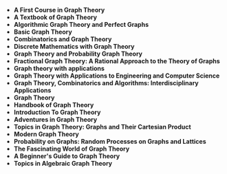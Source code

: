 
<ul>
  
 <li><b><a target="_blank" href="https://github.com/manjunath5496/Graph-Theory-Books/blob/master/graph(1).pdf" style="text-decoration:none;">A First Course in Graph Theory</a></b></li>
  
<li><b><a target="_blank" href="https://github.com/manjunath5496/Graph-Theory-Books/blob/master/graph(2).pdf" style="text-decoration:none;">A Textbook of Graph Theory</a></b></li>

<li><b><a target="_blank" href="https://github.com/manjunath5496/Graph-Theory-Books/blob/master/graph(3).pdf" style="text-decoration:none;"> Algorithmic Graph Theory and Perfect Graphs</a></b></li>
<li><b><a target="_blank" href="https://github.com/manjunath5496/Graph-Theory-Books/blob/master/graph(4).pdf" style="text-decoration:none;"> Basic Graph Theory</a></b></li>
                            
  <li><b><a target="_blank" href="https://github.com/manjunath5496/Graph-Theory-Books/blob/master/graph(5).pdf" style="text-decoration:none;">Combinatorics and Graph Theory</a></b></li>  
     <li><b><a target="_blank" href="https://github.com/manjunath5496/Graph-Theory-Books/blob/master/graph(6).rar" style="text-decoration:none;">Discrete Mathematics with Graph Theory</a></b></li>  
  
<li><b><a target="_blank" href="https://github.com/manjunath5496/Graph-Theory-Books/blob/master/graph(7).pdf" style="text-decoration:none;">Graph Theory and Probability Graph Theory</a></b></li>
<li><b><a target="_blank" href="https://github.com/manjunath5496/Graph-Theory-Books/blob/master/graph(8).pdf" style="text-decoration:none;">Fractional Graph Theory: A Rational Approach to the Theory of Graphs</a></b></li>
  
<li><b><a target="_blank" href="https://github.com/manjunath5496/Graph-Theory-Books/blob/master/graph(9).pdf" style="text-decoration:none;">Graph theory with applications</a></b></li>
<li><b><a target="_blank" href="https://github.com/manjunath5496/Graph-Theory-Books/blob/master/graph(10).rar" style="text-decoration:none;">Graph Theory with Applications to Engineering and Computer Science</a></b></li>
  
<li><b><a target="_blank" href="https://github.com/manjunath5496/Graph-Theory-Books/blob/master/graph(11).pdf" style="text-decoration:none;">Graph Theory, Combinatorics and Algorithms: Interdisciplinary Applications </a></b></li>
  
  <li><b><a target="_blank" href="https://github.com/manjunath5496/Graph-Theory-Books/blob/master/graph(12).pdf" style="text-decoration:none;">Graph Theory </a></b></li>
<li><b><a target="_blank" href="https://github.com/manjunath5496/Graph-Theory-Books/blob/master/graph(13).pdf" style="text-decoration:none;">Handbook of Graph Theory</a></b></li>
  
<li><b><a target="_blank" href="https://github.com/manjunath5496/Graph-Theory-Books/blob/master/graph(14).pdf" style="text-decoration:none;">Introduction To Graph Theory</a></b></li>

<li><b><a target="_blank" href="https://github.com/manjunath5496/Graph-Theory-Books/blob/master/graph(15).pdf" style="text-decoration:none;">Adventures in Graph Theory </a></b></li>
  
  <li><b><a target="_blank" href="https://github.com/manjunath5496/Graph-Theory-Books/blob/master/graph(16).pdf" style="text-decoration:none;">Topics in Graph Theory: Graphs and Their Cartesian Product </a></b></li>
<li><b><a target="_blank" href="https://github.com/manjunath5496/Graph-Theory-Books/blob/master/graph(17).pdf" style="text-decoration:none;">Modern Graph Theory</a></b></li>
  
<li><b><a target="_blank" href="https://github.com/manjunath5496/Graph-Theory-Books/blob/master/graph(18).pdf" style="text-decoration:none;">Probability on Graphs: Random Processes on Graphs and Lattices</a></b></li>

  <li><b><a target="_blank" href="https://github.com/manjunath5496/Graph-Theory-Books/blob/master/graph(19).pdf" style="text-decoration:none;">The Fascinating World of Graph Theory </a></b></li>
<li><b><a target="_blank" href="https://github.com/manjunath5496/Graph-Theory-Books/blob/master/graph(20).pdf" style="text-decoration:none;">A Beginner's Guide to Graph Theory</a></b></li>
  
<li><b><a target="_blank" href="https://github.com/manjunath5496/Graph-Theory-Books/blob/master/graph(21).pdf" style="text-decoration:none;">Topics in Algebraic Graph Theory</a></b></li>








  

</ul>
